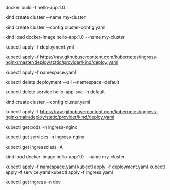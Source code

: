 docker build -t hello-app:1.0 .

kind create cluster --name my-cluster

 kind create cluster --config cluster-config.yaml

 kind load docker-image hello-app:1.0 --name my-cluster

 kubectl apply -f deployment.yml

 kubectl apply -f https://raw.githubusercontent.com/kubernetes/ingress-nginx/master/deploy/static/provider/kind/deploy.yaml

kubectl apply -f namespace.yaml

kubectl delete deployment --all --namespace=default

kubectl delete service hello-app-svc -n default


kind create cluster --config cluster.yaml 

kubectl apply -f https://raw.githubusercontent.com/kubernetes/ingress-nginx/main/deploy/static/provider/kind/deploy.yaml

kubectl get pods -n ingress-nginx

kubectl get services -n ingress-nginx

kubectl get ingressclass -A

kind load docker-image hello-app:1.0 --name my-cluster

kubectl apply -f namespace.yaml
kubectl apply -f deployment.yaml
kubectl apply -f service.yaml
kubectl apply -f ingress.yaml

kubectl get ingress -n dev